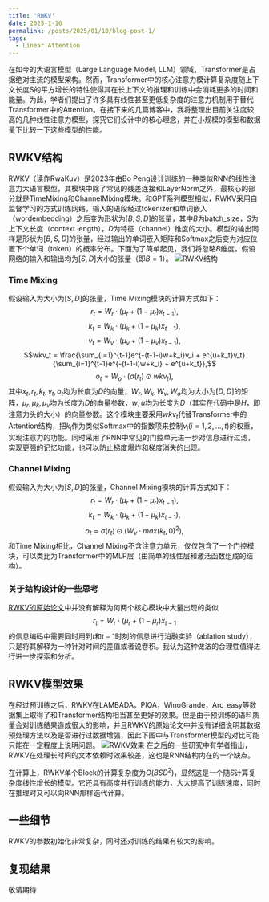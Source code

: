 ```yaml
---
title: 'RWKV'
date: 2025-1-10
permalink: /posts/2025/01/10/blog-post-1/
tags:
  - Linear Attention
---
```


在如今的大语言模型（Large Language Model, LLM）领域，Transformer是占据绝对主流的模型架构。然而，Transformer中的核心注意力模计算复杂度随上下文长度S的平方增长的特性使得其在长上下文的推理和训练中会消耗更多的时间和能量。为此，学者们提出了许多具有线性甚至更低复杂度的注意力机制用于替代Transformer中的Attention。在接下来的几篇博客中，我将整理出目前关注度较高的几种线性注意力模型，探究它们设计中的核心理念，并在小规模的模型和数据量下比较一下这些模型的性能。

## RWKV结构
RWKV（读作RwaKuv）是2023年由Bo Peng设计训练的一种类似RNN的线性注意力大语言模型，其模块中除了常见的残差连接和LayerNorm之外，最核心的部分就是TimeMixing和ChannelMixing模块。和GPT系列模型相似，RWKV采用自监督学习的方式训练网络，输入的语段经过tokenizer和单词嵌入（wordembedding）之后变为形状为$[B, S, D]$的张量，其中$B$为batch\_size，$S$为上下文长度（context length），$D$为特征（channel）维度的大小。模型的输出同样是形状为$[B, S, D]$的张量，经过输出的单词嵌入矩阵和Softmax之后变为对应位置下个单词（token）的概率分布。下面为了简单起见，我们将忽略$B$维度，假设网络的输入和输出均为$[S, D]$大小的张量（即$B = 1$）。
![RWKV结构](https://simg.baai.ac.cn/uploads/2023/05/729cfd6129f57e173b1bd7b881b7e327.png)
### Time Mixing 
假设输入为大小为$[S, D]$的张量，Time Mixing模块的计算方式如下：
$$r_t = W_r \cdot (\mu_r + (1 - \mu_r)x_{t-1}),$$$$k_t = W_k \cdot (\mu_k + (1 - \mu_k)x_{t-1}),$$$$v_t = W_v \cdot (\mu_v + (1 - \mu_v)x_{t-1}),$$$$wkv_t = \frac{\sum_{i=1}^{t-1}e^{-(t-1-i)w+k_i}v_i + e^{u+k_t}v_t}{\sum_{i=1}^{t-1}e^{-(t-1-i)w+k_i} + e^{u+k_t}},$$$$o_t = W_o \cdot (\sigma(r_t) \odot wkv_t),$$
其中$x_t, r_t, k_t, v_t, o_t$均为长度为$D$的向量，$W_r, W_k, W_v, W_o$均为大小为$[D, D]$的矩阵，$\mu_r, \mu_k, \mu_v$均为长度为$D$的向量参数，$w, u$均为长度为$D$（其实在代码中是$H$，即注意力头的大小）的向量参数。这个模块主要采用$wkv_t$代替Transformer中的Attention结构，把$k_i$作为类似Softmax中的指数项来控制$v_i(i=1,2,\ldots, t)$的权重，实现注意力的功能。同时采用了RNN中常见的门控单元进一步对信息进行过滤，实现更强的记忆功能，也可以防止梯度爆炸和梯度消失的出现。

### Channel Mixing
假设输入为大小为$[S, D]$的张量，Channel Mixing模块的计算方式如下：
$$r_t = W_r \cdot (\mu_r + (1 - \mu_r)x_{t-1}),$$$$k_t = W_k \cdot (\mu_k + (1 - \mu_k)x_{t-1}),$$$$o_t = \sigma(r_t) \odot (W_v \cdot max(k_t, 0)^2),$$
和Time Mixing相比，Channel Mixing不含注意力单元，仅仅包含了一个门控模块，可以类比为Transformer中的MLP层（由简单的线性层和激活函数组成的结构）。

### 关于结构设计的一些思考
[RWKV的原始论文](https://arxiv.org/abs/2305.13048)中并没有解释为何两个核心模块中大量出现的类似$$r_t = W_r \cdot (\mu_r + (1 - \mu_r)x_{t-1}$$的信息编码中需要同时用到$t$和$t-1$时刻的信息进行消融实验（ablation study），只是将其解释为一种针对时间的差值或者说卷积。我认为这种做法的合理性值得进行进一步探索和分析。

## RWKV模型效果
在经过预训练之后，RWKV在LAMBADA，PIQA，WinoGrande，Arc\_easy等数据集上取得了和Transformer结构相当甚至更好的效果。但是由于预训练的语料质量会对训练结果造成很大的影响，并且RWKV的原始论文中并没有详细说明其数据预处理方法以及是否进行过数据增强，因此下图中与Transformer模型的对比可能只能在一定程度上说明问题。
![RWKV效果](https://huggingface.co/datasets/huggingface/documentation-images/resolve/main/blog/142_rwkv/RWKV-eval.png)
在之后的一些研究中有学者指出，RWKV在处理长时间的文本依赖时效果较差，这也是RNN结构内在的一个缺点。

在计算上，RWKV单个Block的计算复杂度为$O(BSD^2)$，显然这是一个随$S$计算复杂度线性增长的模型。它还具有高度并行训练的能力，大大提高了训练速度，同时在推理时又可以向RNN那样迭代计算。

## 一些细节
RWKV的参数初始化非常复杂，同时还对训练的结果有较大的影响。

## 复现结果
敬请期待
